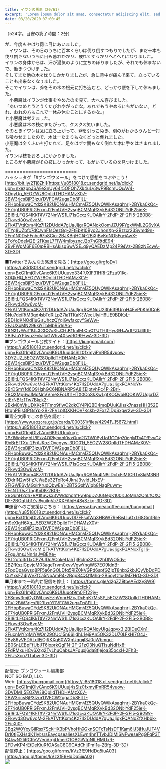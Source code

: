 ```yaml
---
title: イワンの馬鹿（20/61）
excerpt: 'Lorem ipsum dolor sit amet, consectetur adipiscing elit, sed do eiusmod tempor incididunt ut labore et dolore magna aliqua. Praesent elementum facilisis leo vel fringilla est ullamcorper eget. At imperdiet dui accumsan sit amet nulla facilisi morbi tempus.'
date: 03/20/2020 07:00:45
---
```


（524字。目安の読了時間：2分）  
  
が、今度もやはり同じ目にあいました。  
　イワンは、その日のうちに百本くらいは伐り倒すつもりでしたが、まだ十本も伐り倒さないうちに日も暮れかかり、疲れてすっかりへとへとになりました。  
イワンの身体からは、汗が湯気のように立ちのぼりましたが、それでも休まないで、働きつづけました。  
そしてまた他の木を伐りにかかりましたが、急に背中が痛んで来て、立っていることも出来なくなりました。  
そこでイワンは、斧をその木の根元に打ち込むと、どっかり腰を下して休みました。  
　小悪魔はイワンが仕事をやめたのを見て、大へん喜びました。  
「あいつめとうとうくたびれやがったな。あれでもうやめるにちがいない。どれ、おれの方もこれで一休み休むことにするかな。」  
と小悪魔は考えました。  
　小悪魔は木の枝にまたがって、クスクス笑いました。  
そのときイワンは急に立ち上がって、斧を引っこぬき、別のがわからうんと一打ち喰わせましたので、木は一たまりもなくどっと倒れました。  
小悪魔は全くふいを打たれて、足をはずす間もなく倒れた木に手をはさまれました。  
イワンは枝をおろしにかかりました。  
ところが小悪魔がその枝にひっかかって、もがいているのを見つけました。  
  
\=========================  
ハッシュタグ「#ブンゴウメール」をつけて感想をつぶやこう！　  
[http://bit.ly/2Tj8Zhl](https://u8518018.ct.sendgrid.net/ls/click?upn=nxezppJSAEeSnUy64r5OFQh7Xb4uLy3wP9BcmUQuAV4-3DqyUq_5EOZW28OpIldTHDHAMzX0V-2BW3rjcsBjP3IzuYDVFCW2ugaDb8FlLL-2FHbpBuwaCYdzSK82UiONAuHMCmMZ5QUyQWlkAsaqhnrj-2BYka0kQc-2F7rigUB0PRlGFrxmJ2FmUVH2vsgBOMMqRXykBd32ONbIYdF25ieK-2BI8itLFQS4IKkT8V72NmWS1Ll71sGcczKUOAIlrY-2FdP-2F-2FI5-2B0B8-2Fkvvd3Ow6voM-2FkATVttKxm4Kz7l12DUddA7gUaJIjgxRQANokOomJZU9RYgxWML2G6yXAqTYq8UZbfc7dCavnFfsOezGq-2FtEbK10Byo2JhonXp-2Bzzcr23Svmd9n-2Fm1N0DsFFnhc97b8Cio-2BJKBrjHCf4-2BiXjBvKdNO5FqviAwX-2FoYoDdeM2E-2FKsaL7FIW4mIbyzncJ2p7nGRtdE94-2BvFWpM6F6E0rpRBHsAkisgSwVSEJq9yQAEDzMp24P9dVz-2B8zNEcwA-3D-3D)  
  
■Twitterでみんなの感想を見る：[https://goo.gl/rgfoDv](https://u8518018.ct.sendgrid.net/ls/click?upn=BxGl1mjOlv0Anc6K9UUuuvo334PJXlF31HRI-2Fzu91Kc-3DQkHQ_5EOZW28OpIldTHDHAMzX0V-2BW3rjcsBjP3IzuYDVFCW2ugaDb8FlLL-2FHbpBuwaCYdzSK82UiONAuHMCmMZ5QUyQWlkAsaqhnrj-2BYka0kQc-2F7rigUB0PRlGFrxmJ2FmUVH2vsgBOMMqRXykBd32ONbIYdF25ieK-2BI8itLFQS4IKkT8V72NmWS1Ll71sGcczKUOAIlrY-2FdP-2F-2FI5-2B0B8-2Fkvvd3Ow6voM-2FkATVttKxm4Kz7l12DUddA7gUaJIjgxRQANoU23b639UpnH4EvPbKh0CpBSNu7deiRtM3qd4sbTdRILp27ia1TKaK3WecUlyiH6UE9BDKoL-2BDHdKNOdl1uGlsUhczQYqiGwfaxoyYSeWw-2FaUXxMN296kiVTbMbR51nAo-2BN21vWuT1UL363O7sXlcCHtR11mlMrOnOTUTHBHyoGHxAr8FZLi8EE-2BIFJuYPIwuzFvkaluGWhv40swRG99HwA-3D-3D)  
■ブンゴウメール公式サイト：[https://bungomail.com](https://u8518018.ct.sendgrid.net/ls/click?upn=BxGl1mjOlv0Anc6K9UUuuj4sSlzOfxmyiPnRR54vuow-3DYZUZ_5EOZW28OpIldTHDHAMzX0V-2BW3rjcsBjP3IzuYDVFCW2ugaDb8FlLL-2FHbpBuwaCYdzSK82UiONAuHMCmMZ5QUyQWlkAsaqhnrj-2BYka0kQc-2F7rigUB0PRlGFrxmJ2FmUVH2vsgBOMMqRXykBd32ONbIYdF25ieK-2BI8itLFQS4IKkT8V72NmWS1Ll71sGcczKUOAIlrY-2FdP-2F-2FI5-2B0B8-2Fkvvd3Ow6voM-2FkATVttKxm4Kz7l12DUddA7gUaJIjgxRQANoYt-2BrDSmYfd6Q9HghGC6NBNARPSA8lZEiptvhPc4P-2Bri-2BQXMp6wJMdMnVVmeSFoUfI1HTXGCoSkXwLgfKOQvbNQOKWZUgcrDZetErNBfz1Tw7Bkpk2-2BkM0hVkUDXKgRTFmo9fiwC2dkCY4PjQBD4mqDUuKJlssk7nazsHHB52EHtghPEjsGPGsYp-2B-2FVLpIQXKHOV7Kckb-2FxzZlDpSxgvr2w-3D-3D)  
■青空文庫でこの作品を読む：[https://www.aozora.gr.jp/cards/000361/files/42941\_15672.html](https://u8518018.ct.sendgrid.net/ls/click?upn=BxGl1mjOlv0Anc6K9UUuukcg-2Br1WqkbqbU8FzkAORlyhanI0vzQuePGTW06yUof1OOtgZ0cpMTsATfFvvGkl9xBrEfTXu-2FrAJKozlOycgyw-3DC01d_5EOZW28OpIldTHDHAMzX0V-2BW3rjcsBjP3IzuYDVFCW2ugaDb8FlLL-2FHbpBuwaCYdzSK82UiONAuHMCmMZ5QUyQWlkAsaqhnrj-2BYka0kQc-2F7rigUB0PRlGFrxmJ2FmUVH2vsgBOMMqRXykBd32ONbIYdF25ieK-2BI8itLFQS4IKkT8V72NmWS1Ll71sGcczKUOAIlrY-2FdP-2F-2FI5-2B0B8-2Fkvvd3Ow6voM-2FkATVttKxm4Kz7l12DUddA7gUaJIjgxRQANo4lN8ilDctxFrMtCRTv8kjM3NRXDdrIN2w5fIz7JWaBs32ToRo4JknJ3vvldLNxEV-2FlGWE6yMGxlrKrudQbwEa1-2BTSGqhWiqb8NagPuwm-2FsNTr0sZTngKnDK-2BfR-2BGuhH2dh7RA1KSQsx3VWdchdhfFw9puDZ06GepK100lcJoMnazOhLfCXODF-2BOqtkb1Zvl8yuilqVc7XXFAhjH4SgSzkg-3D-3D)  
■運営へのご支援はこちら： [https://www.buymeacoffee.com/bungomail](https://u8518018.ct.sendgrid.net/ls/click?upn=BxGl1mjOlv0Anc6K9UUuuvDl7EBsalWq3HBiW7ReBwLluGxL68Gm1RiIem9eXlgH6Xg__5EOZW28OpIldTHDHAMzX0V-2BW3rjcsBjP3IzuYDVFCW2ugaDb8FlLL-2FHbpBuwaCYdzSK82UiONAuHMCmMZ5QUyQWlkAsaqhnrj-2BYka0kQc-2F7rigUB0PRlGFrxmJ2FmUVH2vsgBOMMqRXykBd32ONbIYdF25ieK-2BI8itLFQS4IKkT8V72NmWS1Ll71sGcczKUOAIlrY-2FdP-2F-2FI5-2B0B8-2Fkvvd3Ow6voM-2FkATVttKxm4Kz7l12DUddA7gUaJIjgxRQANoxTgHj-2FguJmsJNn4sJwBEXe-2BT2otp3rUxCP7BJDcACokeUahTjlRc1m32XU2hDlWO5dv-2BZfKsziCpvjcMO3ageTrvm0xvvVgwVngWS7EO9ldnB-2FpqDpaGvsq8PF5a6nGOLDfq5RlZ0NVGPd6spfGZlpT8nbp2kbJQyVbDdPDCuYxsFZ4jWvZfCa5NoAmR4-2Bqp84QQ1Mhq-2B5oytz1uOMZHrQ-3D-3D)  
■月末まで一時的に配信を停止： [https://forms.gle/d2gZZBtbeAEdXySW9](https://u8518018.ct.sendgrid.net/ls/click?upn=BxGl1mjOlv0Anc6K9UUuuot9m0iFf22jy-2FSmw3mjCyOWLcwEzhVnnrHZcJDuEgK7MsSP_5EOZW28OpIldTHDHAMzX0V-2BW3rjcsBjP3IzuYDVFCW2ugaDb8FlLL-2FHbpBuwaCYdzSK82UiONAuHMCmMZ5QUyQWlkAsaqhnrj-2BYka0kQc-2F7rigUB0PRlGFrxmJ2FmUVH2vsgBOMMqRXykBd32ONbIYdF25ieK-2BI8itLFQS4IKkT8V72NmWS1Ll71sGcczKUOAIlrY-2FdP-2F-2FI5-2B0B8-2Fkvvd3Ow6voM-2FkATVttKxm4Kz7l12DUddA7gUaJIjgxRQANovUIgJqpvx3-2BIDeOXn1-2FucnMYrqMiYWOn29OUc15n66IjdhU1ej9An5OK32DU70LFkHl7O4J-2By86yVFDALdIBjOjRKXq60WXgUqqgI3J0cWbmqu-2B0SnLEBpFfUbUT6ioprkQgFN-2F-2FzO3NuQTIsuNdHx8-2FdRMxuHCv6Xtjg2TyLhuOabsJAFgupj6da8fjejoa35ocxH-2Fh3-2FiUsXco71Tabw-3D-3D)  
  
\-------  
配信元: ブンゴウメール編集部  
NOT SO BAD, LLC.  
Web: [https://bungomail.com](https://u8518018.ct.sendgrid.net/ls/click?upn=BxGl1mjOlv0Anc6K9UUuuj4sSlzOfxmyiPnRR54vuow-3DVDMl_5EOZW28OpIldTHDHAMzX0V-2BW3rjcsBjP3IzuYDVFCW2ugaDb8FlLL-2FHbpBuwaCYdzSK82UiONAuHMCmMZ5QUyQWlkAsaqhnrj-2BYka0kQc-2F7rigUB0PRlGFrxmJ2FmUVH2vsgBOMMqRXykBd32ONbIYdF25ieK-2BI8itLFQS4IKkT8V72NmWS1Ll71sGcczKUOAIlrY-2FdP-2F-2FI5-2B0B8-2Fkvvd3Ow6voM-2FkATVttKxm4Kz7l12DUddA7gUaJIjgxRQANoZfXHbbk-2FicXi0-2Bq2W0YxyGilRso7SckHX3bPVhoHhXGknSOTcTsNsDT1Kam6lJ3jHuJUT4VDrI0tjEXHsdK11ybsrsEaycpseaIiesXLEwn4hnTTvbJDlMlSMFwesePgGFqP3TB4kwN2IiRCRyVVeoVrgjUmerO1OBGiWtpNILHMUxR-2FDwKP4rEtDeKfuRfOASaC8C9CAdChIjPmI1a-2Bfg-3D-3D)  
配信停止：[https://goo.gl/forms/kVz3fE9HdDq5iuA03](https://goo.gl/forms/kVz3fE9HdDq5iuA03)  
![](https://u8518018.ct.sendgrid.net/wf/open?upn=ypZaqTjaYrwJSsa-2BLe7H7RcvxSux8rtM6dMtnptkxLQMLiJbmQ03whDMSt9-2BvxM-2BKE6ujadHWCHS-2FYDUUXrKB1ko48yvbyCc0cRihB-2Fp5Bay9wjnwFFFSOMUGZ1XsQFL6p8hp16D1yieF4SRPfSVoAANtVPuV-2F8AyT2557pYiub4qXEmNF4ydAo90AoQN5U-2FKj5Mw1CqnKSBZ-2Bc2IrO2ayRD4MEImXSIR5rQpc9iQCEDwov-2FN3aPRiM3YVly2OOnjyJUymYV7XR-2BoGeXvROyNmaltls5tGPGvNQbMw1kBxAX4z3W62DiAvUAF2Wmy0GceybEA5g4eB-2BK-2Bj-2FIndkyyf3ZP7TEUp8cLpoC-2BY0M42TNK1Qvt8rXZZdtN4HWoA4-2BBnO0A4PDAQ6iBeCMVkGjvR1nDF7s6E6LCKBZRbOMa-2BFYVaCtH-2BzKDDcl55pARGa4jCsV43AiVf2nBbN5VFOF4w-3D-3D)